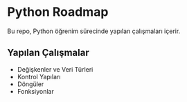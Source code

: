 # Python Roadmap
Bu repo, Python öğrenim sürecinde yapılan çalışmaları içerir.

## Yapılan Çalışmalar
- Değişkenler ve Veri Türleri
- Kontrol Yapıları
- Döngüler
- Fonksiyonlar
